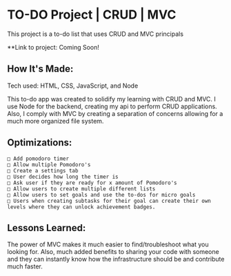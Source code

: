 # TO-DO Project | CRUD | MVC
This project is a to-do list that uses CRUD and MVC principals

**Link to project: Coming Soon!


## How It's Made:

Tech used: HTML, CSS, JavaScript, and Node

This to-do app was created to solidify my learning with CRUD and MVC. I use Node for the backend, creating my api to perform CRUD applications. Also, I comply with MVC by creating a separation of concerns allowing for a much more organized file system.

## Optimizations:
	□ Add pomodoro timer
	□ Allow multiple Pomodoro's
	□ Create a settings tab
	□ User decides how long the timer is
	□ Ask user if they are ready for x amount of Pomodoro's
	□ Allow users to create multiple different lists
	□ Allow users to set goals and use the to-dos for micro goals
	□ Users when creating subtasks for their goal can create their own levels where they can unlock achievement badges.



## Lessons Learned:
The power of MVC makes it much easier to find/troubleshoot what you looking for. Also, much added benefits to sharing your code with someone and they can instantly know how the infrastructure should be and contribute much faster.
